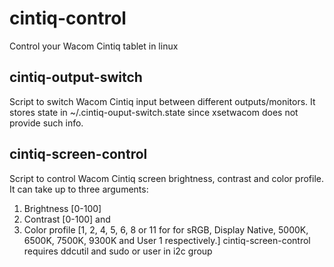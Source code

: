 # cintiq-control
Control your Wacom Cintiq tablet in linux
## cintiq-output-switch
Script to switch Wacom Cintiq input between different outputs/monitors. It stores state in ~/.cintiq-ouput-switch.state since xsetwacom does not provide such info.
## cintiq-screen-control
Script to control Wacom Cintiq screen brightness, contrast and color profile. It can take up to three arguments:
1) Brightness [0-100]
2) Contrast [0-100] and
3) Color profile [1, 2, 4, 5, 6, 8 or 11 for for sRGB, Display Native, 5000K, 6500K, 7500K, 9300K and User 1 respectively.]
cintiq-screen-control requires ddcutil and sudo or user in i2c group
